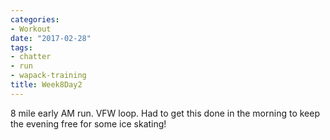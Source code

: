 ```yaml
---
categories:
- Workout
date: "2017-02-28"
tags:
- chatter
- run
- wapack-training
title: Week8Day2
---
```


8 mile early AM run. VFW loop. Had to get this done in the morning to keep the evening free for some ice skating!

